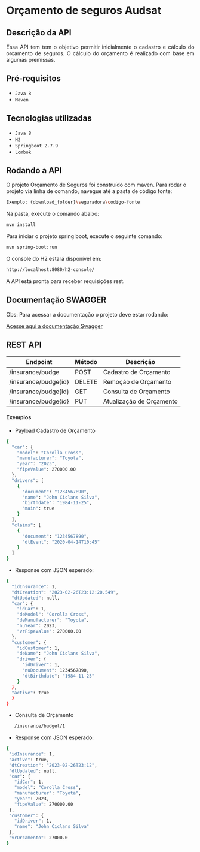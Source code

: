 # Orçamento de seguros Audsat

## Descrição da API

<p align="justify">
  Essa API tem tem o objetivo permitir inicialmente o cadastro e cálculo do orçamento 
  de seguros. O cálculo do orçamento é realizado com base em algumas premissas.
</p>

## Pré-requisitos

- ``Java 8``
- ``Maven``

## Tecnologias utilizadas

- ``Java 8``
- ``H2``
- ``Springboot 2.7.9``
- ``Lombok``

## Rodando a API

O projeto Orçamento de Seguros foi construído com maven. 
Para rodar o projeto via linha de comando, navegue até a pasta de código fonte:
```sh
Exemplo: {download_folder}\seguradora\codigo-fonte
```

Na pasta, execute o comando abaixo:
```sh
mvn install
```

Para iniciar o projeto spring boot, execute o seguinte comando:
```sh
mvn spring-boot:run
```

O console do H2 estará disponível em:
```sh
http://localhost:8080/h2-console/
```

A API está pronta para receber requisições rest.

## Documentação SWAGGER

Obs: Para acessar a documentação o projeto deve estar rodando:

<a href="http://localhost:8080/swagger-ui.html" target="_blank">Acesse aqui a documentação Swagger</a>

## REST API
| Endpoint | Método| Descrição |
|----------|--------|------------|
| /insurance/budge | POST  | Cadastro de Orçamento |
| /insurance/budge{id} | DELETE  | Remoção de Orçamento |
| /insurance/budge{id} | GET  | Consulta de Orçamento |
| /insurance/budge{id} | PUT  | Atualização de Orçamento |

#### Exemplos
 - Payload Cadastro de Orçamento
```sh
{
  "car": {
    "model": "Corolla Cross",
    "manufacturer": "Toyota",
    "year": "2023",
    "fipeValue": 270000.00
  },
  "drivers": [
    {
      "document": "1234567890",
      "name": "John Ciclans Silva",
      "birthdate": "1984-11-25",
      "main": true
    }
  ],
  "claims": [
    {
      "document": "1234567890",
      "dtEvent": "2020-04-14T10:45"
    }
  ]
}
```

 - Response com JSON esperado:
```sh
{
  "idInsurance": 1,
  "dtCreation": "2023-02-26T23:12:20.549",
  "dtUpdated": null,
  "car": {
    "idCar": 1,
    "deModel": "Corolla Cross",
    "deManufacturer": "Toyota",
    "nuYear": 2023,
    "vrFipeValue": 270000.00
  },
  "customer": {
    "idCustomer": 1,
    "deName": "John Ciclans Silva",
    "driver": {
      "idDriver": 1,
      "nuDocument": 1234567890,
      "dtBirthdate": "1984-11-25"
    }
  },
  "active": true
  }
}
```

 - Consulta de Orçamento
 ```sh
	/insurance/budget/1
```

 - Response com JSON esperado:
 ```sh
{
  "idInsurance": 1,
  "active": true,
  "dtCreation": "2023-02-26T23:12",
  "dtUpdated": null,
  "car": {
    "idCar": 1,
    "model": "Corolla Cross",
    "manufacturer": "Toyota",
    "year": 2023,
    "fipeValue": 270000.00
  },
  "customer": {
    "idDriver": 1,
    "name": "John Ciclans Silva"
  },
  "vrOrcamento": 27000.0
}
```